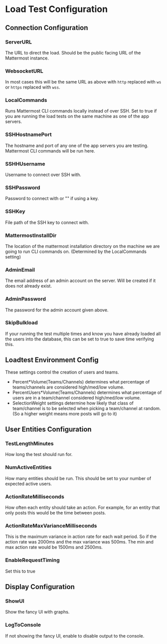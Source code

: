 # Load Test Configuration

## Connection Configuration

### ServerURL

The URL to direct the load. Should be the public facing URL of the Mattermost instance. 

### WebsocketURL

In most cases this will be the same URL as above with `http` replaced with `ws` or `https` replaced with `wss`.

### LocalCommands

Runs Mattermost CLI commands locally instead of over SSH. Set to true if you are running the load tests on the same machine as one of the app servers. 

### SSHHostnamePort

The hostname and port of any one of the app servers you are testing. Mattermost CLI commands will be run here.

### SSHHUsername

Username to connect over SSH with.

### SSHPassword

Password to connect with or "" if using a key.

### SSHKey

File path of the SSH key to connect with.

### MattermostInstallDir

The location of the mattermost installation directory on the machine we are going to run CLI commands on. (Determined by the LocalCommands setting)

### AdminEmail

The email address of an admin account on the server. Will be created if it does not already exist.

### AdminPassword

The password for the admin account given above.

### SkipBulkload

If your running the test multiple times and know you have already loaded all the users into the database, this can be set to true to save time verifying this.

## Loadtest Environment Config

These settings control the creation of users and teams. 

- Percent*Volume(Teams/Channels) determines what percentage of teams/channels are considered high/med/low volume.
- PercentUsers*Volume(Teams/Channels) determines what percentage of users are in a team/channel considered high/med/low volume.
- SelectionWeight settings determine how likely that class of team/channel is to be selected when picking a team/channel at random. (So a higher weight means more posts will go to it)

## User Entities Configuration

### TestLengthMinutes

How long the test should run for.

### NumActiveEntities

How many entities should be run. This should be set to your number of expected active users.

### ActionRateMilliseconds

How often each entity should take an action. For example, for an entity that only posts this would be the time between posts.

### ActionRateMaxVarianceMilliseconds

This is the maximum variance in action rate for each wait period. So if the action rate was 2000ms and the max variance was 500ms. The min and max action rate would be 1500ms and 2500ms.

### EnableRequestTiming

Set this to true

## Display Configuration

### ShowUI

Show the fancy UI with graphs.

### LogToConsole

If not showing the fancy UI, enable to disable output to the console. 